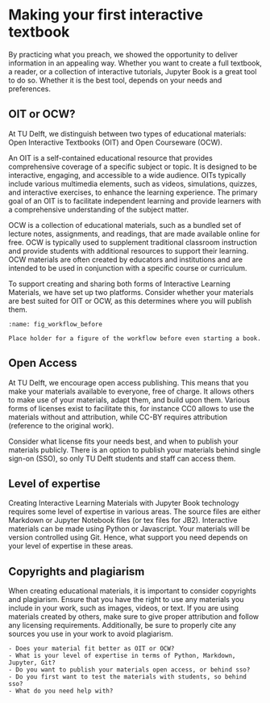 # Making your first interactive textbook

By practicing what you preach, we showed the opportunity to deliver information in an appealing way. Whether you want to create a full textbook, a reader, or a collection of interactive tutorials, Jupyter Book is a great tool to do so. Whether it is the best tool, depends on your needs and preferences. 

## OIT or OCW?
At TU Delft, we distinguish between two types of educational materials: Open Interactive Textbooks (OIT) and Open Courseware (OCW). 

An OIT is a self-contained educational resource that provides comprehensive coverage of a specific subject or topic. It is designed to be interactive, engaging, and accessible to a wide audience. OITs typically include various multimedia elements, such as videos, simulations, quizzes, and interactive exercises, to enhance the learning experience. The primary goal of an OIT is to facilitate independent learning and provide learners with a comprehensive understanding of the subject matter.

OCW is a collection of educational materials, such as a bundled set of lecture notes, assignments, and readings, that are made available online for free. OCW is typically used to supplement traditional classroom instruction and provide students with additional resources to support their learning. OCW materials are often created by educators and institutions and are intended to be used in conjunction with a specific course or curriculum.

To support creating and sharing both forms of Interactive Learning Materials, we have set up two platforms. Consider whether your materials are best suited for OIT or OCW, as this determines where you will publish them.

```{figure}
:name: fig_workflow_before

Place holder for a figure of the workflow before even starting a book.
```

## Open Access
At TU Delft, we encourage open access publishing. This means that you make your materials available to everyone, free of charge. It allows others to make use of your materials, adapt them, and build upon them. Various forms of licenses exist to facilitate this, for instance CC0 allows to use the materials without and attribution, while CC-BY requires attribution (reference to the original work). 

Consider what license fits your needs best, and when to publish your materials publicly. There is an option to publish your materials behind single sign-on (SSO), so only TU Delft students and staff can access them.

## Level of expertise
Creating Interactive Learning Materials with Jupyter Book technology requires some level of expertise in various areas. The source files are either Markdown or Jupyter Notebook files (or tex files for JB2). Interactive materials can be made using Python or Javascript. Your materials will be version controlled using Git. Hence, what support you need depends on your level of expertise in these areas.

## Copyrights and plagiarism
When creating educational materials, it is important to consider copyrights and plagiarism. Ensure that you have the right to use any materials you include in your work, such as images, videos, or text. If you are using materials created by others, make sure to give proper attribution and follow any licensing requirements. Additionally, be sure to properly cite any sources you use in your work to avoid plagiarism.

```{note} Consideration before starting
- Does your material fit better as OIT or OCW?
- What is your level of expertise in terms of Python, Markdown, Jupyter, Git? 
- Do you want to publish your materials open access, or behind sso?
- Do you first want to test the materials with students, so behind sso?
- What do you need help with?
```